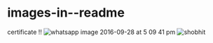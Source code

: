 # images-in--readme
certificate !!
![whatsapp image 2016-09-28 at 5 09 41 pm](https://cloud.githubusercontent.com/assets/11510558/18966660/b54065a0-869f-11e6-9153-bed8742c91cf.jpeg)
![shobhit](https://cloud.githubusercontent.com/assets/11510558/18966979/16a0aade-86a1-11e6-87ba-6fba5570835d.jpg)
